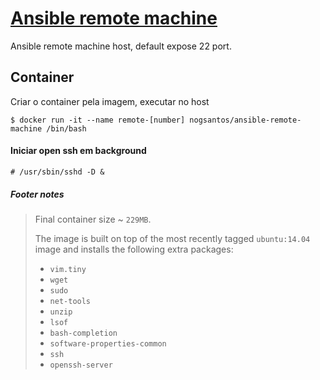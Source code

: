 # [Ansible remote machine][ansible]

Ansible remote machine host, default expose 22 port.

## Container

Criar o container pela imagem, executar no host

```shell
$ docker run -it --name remote-[number] nogsantos/ansible-remote-machine /bin/bash
```

#### Iniciar open ssh em background

```shell
# /usr/sbin/sshd -D &
```


##### Footer notes

>
> Final container size ~ `229MB`.
>
> The image is built on top of the most recently tagged `ubuntu:14.04` image and installs the following extra packages:
> - `vim.tiny`
> - `wget`
> - `sudo`
> - `net-tools`
> - `unzip`
> - `lsof`
> - `bash-completion`
> - `software-properties-common`
> - `ssh`
> - `openssh-server`

[ansible]:https://docs.ansible.com/ansible/latest/index.html "Ansible"
